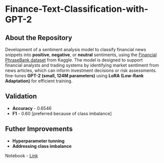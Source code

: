 # Finance-Text-Classification-with-GPT-2
## About the Repository
Development of a sentiment analysis model to classify financial news snippets into **positive**, **negative**, or **neutral** sentiments, using the [Financial PhraseBank dataset](https://www.kaggle.com/datasets/ankurzing/sentiment-analysis-for-financial-news) from Kaggle. The model is designed to support financial analysts and trading systems by identifying market sentiment from news articles, which can inform investment decisions or risk assessments. fine-tunes **GPT-2 (small, 124M parameters)** using **LoRA (Low-Rank Adaptation)** for efficient training.

## Validation 
- **Accuracy** - 0.6546
- **F1** - 0.60 [preferred because of class imbalance]
## Futher Improvements
- **Hyperparameter tunning**
- **Addressing class imbalance**

Notebook - [Link](https://colab.research.google.com/drive/10SonfT7RYJgQVESl22opSVwn12xisP75?usp=drive_link)


  





